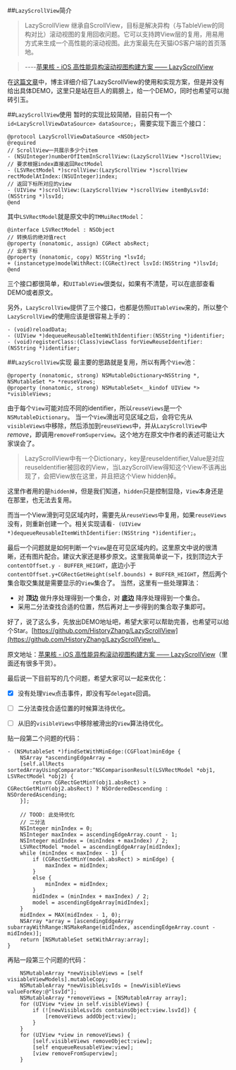 ##`LazyScrollView`简介
>LazyScrollView 继承自ScrollView，目标是解决异构（与TableView的同构对比）滚动视图的复用回收问题。它可以支持跨View层的复用，用易用方式来生成一个高性能的滚动视图。此方案最先在天猫iOS客户端的首页落地。

>----[苹果核 - iOS 高性能异构滚动视图构建方案 —— LazyScrollView](http://pingguohe.net/2016/01/31/lazyscroll.html)

在[这篇文章](http://pingguohe.net/2016/01/31/lazyscroll.html)中，博主详细介绍了LazyScrollView的使用和实现方案，但是并没有给出具体DEMO，这里只是站在巨人的肩膀上，给一个DEMO，同时也希望可以抛砖引玉。

##`LazyScrollView`使用
暂时的实现比较简陋，目前只有一个`id<LazyScrollViewDataSource> dataSource;`，需要实现下面三个接口：
```
@protocol LazyScrollViewDataSource <NSObject>
@required
// ScrollView一共展示多少个item
- (NSUInteger)numberOfItemInScrollView:(LazyScrollView *)scrollView;
// 要求根据index直接返回RectModel
- (LSVRectModel *)scrollView:(LazyScrollView *)scrollView rectModelAtIndex:(NSUInteger)index;
// 返回下标所对应的view
- (UIView *)scrollView:(LazyScrollView *)scrollView itemByLsvId:(NSString *)lsvId;
@end
```
其中`LSVRectModel`就是原文中的`TMMuiRectModel`：
```
@interface LSVRectModel : NSObject
// 转换后的绝对值rect
@property (nonatomic, assign) CGRect absRect;
// 业务下标
@property (nonatomic, copy) NSString *lsvId;
+ (instancetype)modelWithRect:(CGRect)rect lsvId:(NSString *)lsvId;
@end
```
三个接口都很简单，和`UITableView`很类似，如果有不清楚，可以在底部查看DEMO或者原文。

另外，``LazyScrollView``提供了三个接口，也都是仿照`UITableView`来的，所以整个`LazyScrollView`的使用应该是很容易上手的：
```
- (void)reloadData;
- (UIView *)dequeueReusableItemWithIdentifier:(NSString *)identifier;
- (void)registerClass:(Class)viewClass forViewReuseIdentifier:(NSString *)identifier;
```
##`LazyScrollView`实现
最主要的思路就是复用，所以有两个`View`池：
```
@property (nonatomic, strong) NSMutableDictionary<NSString *, NSMutableSet *> *reuseViews;
@property (nonatomic, strong) NSMutableSet<__kindof UIView *> *visibleViews;
```
由于每个`View`可能对应不同的identifier，所以`reuseViews`是一个`NSMutableDictionary`。
当一个`View`滑出可见区域之后，会将它先从`visibleViews`中移除，然后添加到`reuseViews`中，并从`LazyScrollView`中 *remove*，即调用`removeFromSuperview`。这个地方在原文中作者的表述可能让大家误会了。
>LazyScrollView中有一个Dictionary，key是reuseIdentifier,Value是对应reuseIdentifier被回收的View，当LazyScrollView得知这个View不该再出现了，会把View放在这里，并且把这个View hidden掉。

这里作者用的是`hidden掉`，但是我们知道，`hidden`只是控制显隐，`View`本身还是在那里，也无法去复用。

而当一个View滑到可见区域内时，需要先从`reuseViews`中复用，如果`reuseViews`没有，则重新创建一个。相关实现请看`- (UIView *)dequeueReusableItemWithIdentifier:(NSString *)identifier;`。

最后一个问题就是如何判断一个`View`是在可见区域内的。这里原文中说的很清晰，还有图片配合。建议大家还是移步原文。这里我简单说一下，找到顶边大于`contentOffset.y - BUFFER_HEIGHT`，底边小于`contentOffset.y+CGRectGetHeight(self.bounds) + BUFFER_HEIGHT`，然后两个集合取交集就是需要显示的`View`集合了。
当然，这里有一些处理算法：
* 对 **顶边** 做升序处理得到一个集合，对 **底边** 降序处理得到一个集合。
* 采用二分法查找合适的位置，然后再对上一步得到的集合取子集即可。

好了，说了这么多，先放出DEMO地址吧，希望大家可以帮助完善，也希望可以给个Star。[https://github.com/HistoryZhang/LazyScrollView](https://github.com/HistoryZhang/LazyScrollView)。

原文地址：[苹果核 - iOS 高性能异构滚动视图构建方案 —— LazyScrollView](http://pingguohe.net/2016/01/31/lazyscroll.html)（里面还有很多干货）。

最后说一下目前写的几个问题，希望大家可以一起来优化：

- [x] 没有处理`View`点击事件，即没有写`delegate`回调。

- [ ] 二分法查找合适位置的时候算法待优化。

- [ ] 从旧的`visibleViews`中移除被滑出的`View`算法待优化。

贴一段第二个问题的代码：
```
- (NSMutableSet *)findSetWithMinEdge:(CGFloat)minEdge {
    NSArray *ascendingEdgeArray =
    [self.allRects sortedArrayUsingComparator:^NSComparisonResult(LSVRectModel *obj1, LSVRectModel *obj2) {
        return CGRectGetMinY(obj1.absRect) > CGRectGetMinY(obj2.absRect) ? NSOrderedDescending : NSOrderedAscending;
    }];
    
    // TOOD: 此处待优化
    // 二分法
    NSInteger minIndex = 0;
    NSInteger maxIndex = ascendingEdgeArray.count - 1;
    NSInteger midIndex = (minIndex + maxIndex) / 2;
    LSVRectModel *model = ascendingEdgeArray[midIndex];
    while (minIndex < maxIndex - 1) {
        if (CGRectGetMinY(model.absRect) > minEdge) {
            maxIndex = midIndex;
        }
        else {
            minIndex = midIndex;
        }
        midIndex = (minIndex + maxIndex) / 2;
        model = ascendingEdgeArray[midIndex];
    }
    midIndex = MAX(midIndex - 1, 0);
    NSArray *array = [ascendingEdgeArray subarrayWithRange:NSMakeRange(midIndex, ascendingEdgeArray.count - midIndex)];
    return [NSMutableSet setWithArray:array];
}
```

再贴一段第三个问题的代码：
```
    NSMutableArray *newVisibleViews = [self visiableViewModels].mutableCopy;
    NSMutableArray *newVisibleLsvIds = [newVisibleViews valueForKey:@"lsvId"];
    NSMutableArray *removeViews = [NSMutableArray array];
    for (UIView *view in self.visibleViews) {
        if (![newVisibleLsvIds containsObject:view.lsvId]) {
            [removeViews addObject:view];
        }
    }
    for (UIView *view in removeViews) {
        [self.visibleViews removeObject:view];
        [self enqueueReusableView:view];
        [view removeFromSuperview];
    }
```

